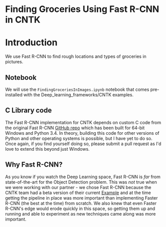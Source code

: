 # Finding Groceries Using Fast R-CNN in CNTK

# Introduction

We use Fast R-CNN to find rough locations and types of groceries in pictures. 

## Notebook
We will use the `FindingGroceriesInImages.ipynb` notebook that comes pre-installed with the Deep_learning_frameworks/CNTK examples.  

## C Library code

The Fast R-CNN implementation for CNTK depends on custom C code from the original Fast R-CNN [GitHub repo](https://github.com/rbgirshick/fast-rcnn) which has been built for 64-bit Windows and Python 3.4. In theory, building this code for other versions of Python and other operating systems is possible, but I have yet to do so. Once again, if you find yourself doing so, please submit a pull request as I'd love to extend this beyond just Windows.

## Why Fast R-CNN?

As you know if you watch the Deep Learning space, Fast R-CNN is _far_ from state-of-the-art for the Object Detection problem. This was _not_ true when we were working with our partner - we chose Fast R-CNN because the CNTK team had a beta version of their current [Example](https://github.com/Microsoft/CNTK/tree/master/Examples/Image/Detection/FastRCNN) and at the time getting the pipeline in place was more important than implementing Faster R-CNN (the best at the time) from scratch. We also knew that even Faster R-CNN's edge would erode quickly in this space, so getting them up and running and able to experiment as new techniques came along was more important.
